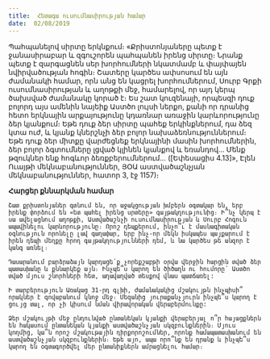 ```yaml
---
title:  Հետագա ուսումնասիրության համար
date:  02/08/2019
---
```


Պահպանելով սիրտը երկնքում։ «Քրիստոնյաները պետք է ջանասիրաբար և զգուշորեն պահպանեն իրենց սիրտը։ Նրանք պետք է զարգացնեն սեր խորհումների նկատմամբ և փայփայեն նվիրվածության հոգին։ Շատերը կարծես ափսոսում են այն ժամանակի համար, որն անց են կացրել խորհումներում, Սուրբ Գրքի ուսումնասիրության և աղոթքի մեջ, համարելով, որ այդ կերպ ծախսված ժամանակը կորած է։ Ես շատ կուզենայի, որպեսզի դուք բոլորդ այս ամենին նայեիք Աստծո լույսի ներքո, քանի որ դրանից հետո երկնային արքայությունը կդառնար առաջին կարևորությունը ձեր կյանքում։ Եթե դուք ձեր սիրտը պահեք երկինքներում, դա ձեզ կտա ուժ, և կյանք կներշնչի ձեր բոլոր նախաձեռնություններում։ Եթե դուք ձեր միտքը վարժեցնեք երկնայինի մասին խորհումներին, ձեր բոլոր ձգտումները լցված կլինեն կյանքով և եռանդով... Մենք թզուկներ ենք հոգևոր ձեռքբերումներում... ([Եփեսացիս 4.13]», Էլեն Ուայթի մեկնաբանություններ, ՅՕԱ աստվածաշնչյան մեկնաբանություններ, հատոր 3, էջ 1157)։

**Հարցեր քննարկման համար**

`Շատ քրիստոնյաներ գտնում են, որ աջակցության խմբերն օգտակար են, երբ իրենք փորձում են «ետ պահել իրենց սրտերը» գայթակղությունից։ Ի՞նչ կերպ է սա ավելացնում աղոթքի, Աստվածաշնչի ուսումնասիրության և Սուրբ Հոգուն ապավինելու կարևորությունը։ Որոշ դեպքերում, ինչո՞ւ է մասնագիտական օգնություն որոնելը լավ գաղափար, երբ ինչ-որ մեկն իսկապես պայքարում է իրեն դեպի մեղքը հրող գայթակղությունների դեմ, և նա կարծես թե անզոր է կանգ առնել։`

`Դասարանում բարձրաձայն կարդացե՛ք չորեքշաբթի օրվա վերջին հարցին տված ձեր պատասխանը և քննարկեք այն։ Ինչպե՞ս կարող են ծիծաղն ու հումորը՝ Աստծո տված մյուս շնորհների հետ, աղավաղված տեսքով վնաս պատճառել:`

`Ի տարբերություն Առակաց 31-րդ գլխի, ժամանակակից մշակույթն ինչպիսի՞ որակներ է գովաբանում կնոջ մեջ։ Մեզանից յուրաքանչյուրն ինչպե՞ս կարող է ցույց տալ, որ չի կիսում նման վիրավորական վերաբերմունքը:`

`Ձեր մշակույթի մեջ ընդունված ընտանեկան կյանքի վերաբերյալ ո՞ր հայացքներն են հակասում ընտանեկան կյանքի աստվածաշնչյան սկզբունքներին։ Մյուս կողմից, կա՞ն որոշ մշակութային դիրքորոշումներ, որոնք համապատասխանում են աստվածաշնչյան սկզբունքներին։ Եթե այո, ապա որո՞նք են դրանք և ինչպե՞ս կարող են օգտագործվել մեր ընտանիքներն ամրացնելու համար։`